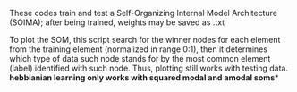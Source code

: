  These codes train and test a Self-Organizing Internal Model Architecture (SOIMA);
 after being trained, weights may be saved as .txt  
 
 To plot the SOM, this script search for the winner nodes for each element from the training element (normalized in range 0:1), then it determines which type
 of data such node stands for by the most common element (label) identified with such node. Thus, plotting still works with testing data.
**hebbianian learning only works with squared modal and amodal soms***
